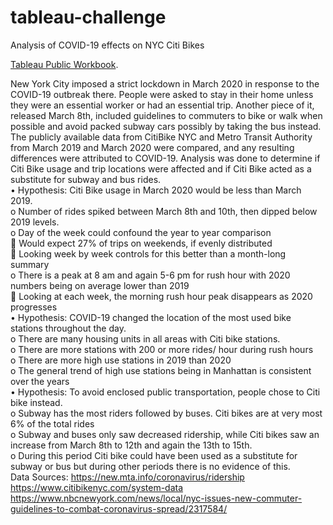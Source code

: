 # tableau-challenge
Analysis of COVID-19 effects on NYC Citi Bikes

 [Tableau Public Workbook](https://public.tableau.com/profile/hchuhtala#!/vizhome/FinalCitiBikeMarch2019vs2020Analysis1/Story?publish=yes). <br>

New York City imposed a strict lockdown in March 2020 in response to the COVID-19 outbreak there. People were asked to stay in their home unless they were an essential worker or had an essential trip. Another piece of it, released March 8th, included guidelines to commuters to bike or walk when possible and avoid packed subway cars possibly by taking the bus instead. The publicly available data from CitiBike NYC and Metro Transit Authority from March 2019 and March 2020 were compared, and any resulting differences were attributed to COVID-19. Analysis was done to determine if Citi Bike usage and trip locations were affected and if Citi Bike acted as a substitute for subway and bus rides. <br>
•	Hypothesis: Citi Bike usage in March 2020 would be less than March 2019.<br>
o	Number of rides spiked between March 8th and 10th, then dipped below 2019 levels. <br>
o	Day of the week could confound the year to year comparison <br>
	Would expect 27% of trips on weekends, if evenly distributed <br>
	Looking week by week controls for this better than a month-long summary <br>
o	There is a peak at 8 am and again 5-6 pm for rush hour with 2020 numbers being on average lower than 2019 <br>
	Looking at each week, the morning rush hour peak disappears as 2020 progresses<br>
•	Hypothesis: COVID-19 changed the location of the most used bike stations throughout the day. <br>
o	There are many housing units in all areas with Citi bike stations. <br>
o	There are more stations with 200 or more rides/ hour during rush hours <br>
o	There are more high use stations in 2019 than 2020<br>
o	The general trend of high use stations being in Manhattan is consistent over the years<br>
•	Hypothesis: To avoid enclosed public transportation, people chose to Citi bike instead. <br>
o	Subway has the most riders followed by buses. Citi bikes are at very most 6% of the total rides<br>
o	Subway and buses only saw decreased ridership, while Citi bikes saw an increase from March 8th to 12th and again the 13th to 15th.<br>
o	During this period Citi bike could have been used as a substitute for subway or bus but during other periods there is no evidence of this.<br>
Data Sources: https://new.mta.info/coronavirus/ridership  https://www.citibikenyc.com/system-data <br>
https://www.nbcnewyork.com/news/local/nyc-issues-new-commuter-guidelines-to-combat-coronavirus-spread/2317584/

